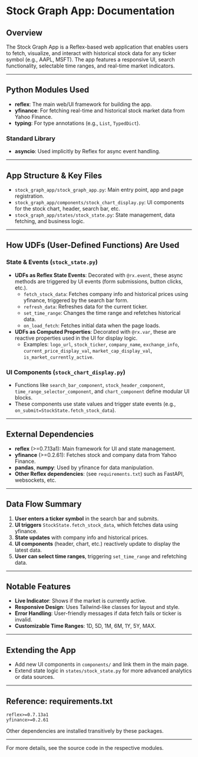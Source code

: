 # Stock Graph App: Documentation

## Overview
The Stock Graph App is a Reflex-based web application that enables users to fetch, visualize, and interact with historical stock data for any ticker symbol (e.g., AAPL, MSFT). The app features a responsive UI, search functionality, selectable time ranges, and real-time market indicators.

---

## Python Modules Used
- **reflex**: The main web/UI framework for building the app.
- **yfinance**: For fetching real-time and historical stock market data from Yahoo Finance.
- **typing**: For type annotations (e.g., `List`, `TypedDict`).

### Standard Library
- **asyncio**: Used implicitly by Reflex for async event handling.

---

## App Structure & Key Files
- `stock_graph_app/stock_graph_app.py`: Main entry point, app and page registration.
- `stock_graph_app/components/stock_chart_display.py`: UI components for the stock chart, header, search bar, etc.
- `stock_graph_app/states/stock_state.py`: State management, data fetching, and business logic.

---

## How UDFs (User-Defined Functions) Are Used

### State & Events (`stock_state.py`)
- **UDFs as Reflex State Events**: Decorated with `@rx.event`, these async methods are triggered by UI events (form submissions, button clicks, etc.).
    - `fetch_stock_data`: Fetches company info and historical prices using yfinance, triggered by the search bar form.
    - `refresh_data`: Refreshes data for the current ticker.
    - `set_time_range`: Changes the time range and refetches historical data.
    - `on_load_fetch`: Fetches initial data when the page loads.
- **UDFs as Computed Properties**: Decorated with `@rx.var`, these are reactive properties used in the UI for display logic.
    - Examples: `logo_url`, `stock_ticker`, `company_name`, `exchange_info`, `current_price_display_val`, `market_cap_display_val`, `is_market_currently_active`.

### UI Components (`stock_chart_display.py`)
- Functions like `search_bar_component`, `stock_header_component`, `time_range_selector_component`, and `chart_component` define modular UI blocks.
- These components use state values and trigger state events (e.g., `on_submit=StockState.fetch_stock_data`).

---

## External Dependencies
- **reflex** (>=0.7.13a1): Main framework for UI and state management.
- **yfinance** (>=0.2.61): Fetches stock and company data from Yahoo Finance.
- **pandas**, **numpy**: Used by yfinance for data manipulation.
- **Other Reflex dependencies**: (see `requirements.txt`) such as FastAPI, websockets, etc.

---

## Data Flow Summary
1. **User enters a ticker symbol** in the search bar and submits.
2. **UI triggers** `StockState.fetch_stock_data`, which fetches data using yfinance.
3. **State updates** with company info and historical prices.
4. **UI components** (header, chart, etc.) reactively update to display the latest data.
5. **User can select time ranges**, triggering `set_time_range` and refetching data.

---

## Notable Features
- **Live Indicator**: Shows if the market is currently active.
- **Responsive Design**: Uses Tailwind-like classes for layout and style.
- **Error Handling**: User-friendly messages if data fetch fails or ticker is invalid.
- **Customizable Time Ranges**: 1D, 5D, 1M, 6M, 1Y, 5Y, MAX.

---

## Extending the App
- Add new UI components in `components/` and link them in the main page.
- Extend state logic in `states/stock_state.py` for more advanced analytics or data sources.

---

## Reference: requirements.txt
```
reflex>=0.7.13a1
yfinance>=0.2.61
```

Other dependencies are installed transitively by these packages.

---

For more details, see the source code in the respective modules.
